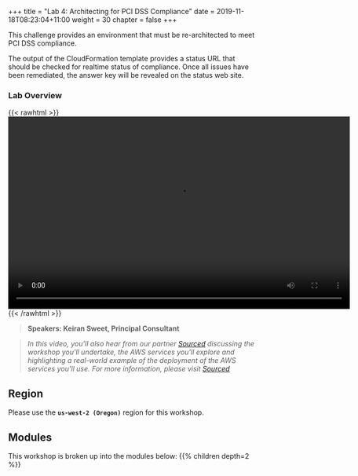 +++
title = "Lab 4: Architecting for PCI DSS Compliance"
date = 2019-11-18T08:23:04+11:00
weight = 30
chapter = false
+++

This challenge provides an environment that must be re-architected to meet PCI DSS compliance.

The output of the CloudFormation template provides a status URL that should be checked for realtime status of compliance. Once all issues have been remediated, the answer key will be revealed on the status web site.

### Lab Overview

{{< rawhtml >}}
<video width="696" height="392" controls>
  <source src="https://apj-security-workshop.s3-ap-southeast-2.amazonaws.com/q4/lab4-intro-sourced.mp4" type="video/mp4">
  Your browser doesn't support video.
</video>
{{< /rawhtml >}}

>  **Speakers: Keiran Sweet, Principal Consultant** 

>  *In this video, you’ll also hear from our partner [Sourced](https://a.mzn.cloud/jam-sourced) discussing the workshop you'll undertake, the AWS services you'll explore and highlighting a real-world example of the deployment of the AWS services you’ll use. For more information, please visit [Sourced](https://a.mzn.cloud/jam-sourced)*

## Region
Please use the **`us-west-2 (Oregon)`** region for this workshop.

## Modules

This workshop is broken up into the modules below: 
{{% children depth=2 %}}